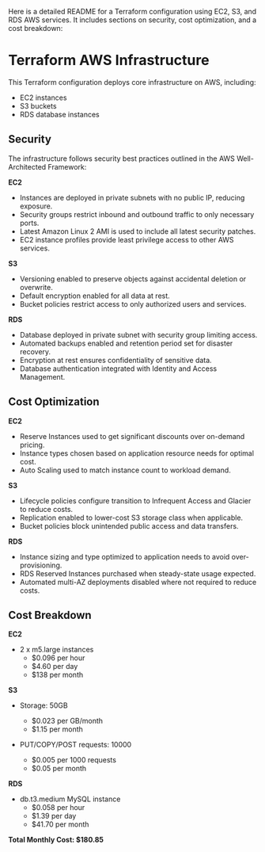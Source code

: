 Here is a detailed README for a Terraform configuration using EC2, S3, and RDS AWS services. It includes sections on security, cost optimization, and a cost breakdown:

# Terraform AWS Infrastructure

This Terraform configuration deploys core infrastructure on AWS, including:

- EC2 instances
- S3 buckets
- RDS database instances

## Security

The infrastructure follows security best practices outlined in the AWS Well-Architected Framework:

**EC2**

- Instances are deployed in private subnets with no public IP, reducing exposure.
- Security groups restrict inbound and outbound traffic to only necessary ports.
- Latest Amazon Linux 2 AMI is used to include all latest security patches.
- EC2 instance profiles provide least privilege access to other AWS services.

**S3**

- Versioning enabled to preserve objects against accidental deletion or overwrite.
- Default encryption enabled for all data at rest.
- Bucket policies restrict access to only authorized users and services.  

**RDS**

- Database deployed in private subnet with security group limiting access.
- Automated backups enabled and retention period set for disaster recovery.
- Encryption at rest ensures confidentiality of sensitive data.
- Database authentication integrated with Identity and Access Management.

## Cost Optimization  

**EC2**

- Reserve Instances used to get significant discounts over on-demand pricing.
- Instance types chosen based on application resource needs for optimal cost.
- Auto Scaling used to match instance count to workload demand.

**S3**

- Lifecycle policies configure transition to Infrequent Access and Glacier to reduce costs.
- Replication enabled to lower-cost S3 storage class when applicable.
- Bucket policies block unintended public access and data transfers.

**RDS**

- Instance sizing and type optimized to application needs to avoid over-provisioning. 
- RDS Reserved Instances purchased when steady-state usage expected.
- Automated multi-AZ deployments disabled where not required to reduce costs.

## Cost Breakdown

**EC2**

- 2 x m5.large instances
   - $0.096 per hour 
   - $4.60 per day
   - $138 per month

**S3** 

- Storage: 50GB 
   - $0.023 per GB/month
   - $1.15 per month

- PUT/COPY/POST requests: 10000
   - $0.005 per 1000 requests  
   - $0.05 per month

**RDS**

- db.t3.medium MySQL instance
   - $0.058 per hour
   - $1.39 per day 
   - $41.70 per month

**Total Monthly Cost: $180.85**
